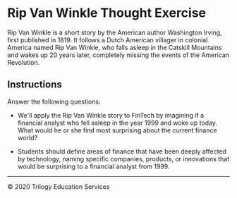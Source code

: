 # Rip Van Winkle Thought Exercise

Rip Van Winkle is a short story by the American author Washington Irving, first published in 1819. It follows a Dutch American villager in colonial America named Rip Van Winkle, who falls asleep in the Catskill Mountains and wakes up 20 years later, completely missing the events of the American Revolution.

## Instructions

Answer the following questions:

  * We'll apply the Rip Van Winkle story to FinTech by imagining if a financial analyst who fell asleep in the year 1999 and woke up today. What would he or she find most surprising about the current finance world?

  * Students should define areas of finance that have been deeply affected by technology, naming specific companies, products, or innovations that would be surprising to a financial analyst from 1999.

---

© 2020 Trilogy Education Services
